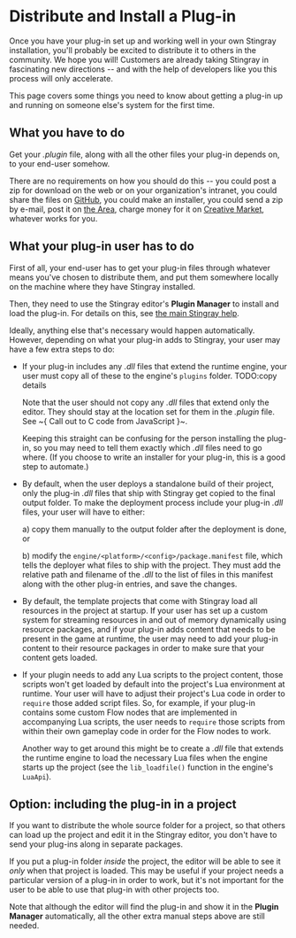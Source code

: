 # Distribute and Install a Plug-in

Once you have your plug-in set up and working well in your own Stingray installation, you'll probably be excited to distribute it to others in the community. We hope you will! Customers are already taking Stingray in fascinating new directions -- and with the help of developers like you this process will only accelerate.

This page covers some things you need to know about getting a plug-in up and running on someone else's system for the first time.

## What you have to do

Get your *.plugin* file, along with all the other files your plug-in depends on, to your end-user somehow.

There are no requirements on how you should do this -- you could post a zip for download on the web or on your organization's intranet, you could share the files on [GitHub](http://www.github.com/), you could make an installer, you could send a zip by e-mail, post it on [the Area](http://area.autodesk.com/), charge money for it on [Creative Market](https://creativemarket.com/), whatever works for you.

## What your plug-in user has to do

First of all, your end-user has to get your plug-in files through whatever means you've chosen to distribute them, and put them somewhere locally on the machine where they have Stingray installed.

Then, they need to use the Stingray editor's **Plugin Manager** to install and load the plug-in. For details on this, see [the main Stingray help](http://help.autodesk.com/view/Stingray/ENU/?guid=__stingray_help_plugins_add_remove_plugins_html).

Ideally, anything else that's necessary would happen automatically. However, depending on what your plug-in adds to Stingray, your user may have a few extra steps to do:

-	If your plug-in includes any *.dll* files that extend the runtime engine, your user must copy all of these to the engine's `plugins` folder. TODO:copy details

	Note that the user should not copy any *.dll* files that extend only the editor. They should stay at the location set for them in the *.plugin* file. See ~{ Call out to C code from JavaScript }~.

	Keeping this straight can be confusing for the person installing the plug-in, so you may need to tell them exactly which *.dll* files need to go where. (If you choose to write an installer for your plug-in, this is a good step to automate.)

-	By default, when the user deploys a standalone build of their project, only the plug-in *.dll* files that ship with Stingray get copied to the final output folder. To make the deployment process include your plug-in *.dll* files, your user will have to either:

 	a)	copy them manually to the output folder after the deployment is done, or

	b)	modify the `engine/<platform>/<config>/package.manifest` file, which tells the deployer what files to ship with the project. They must add the relative path and filename of the *.dll* to the list of files in this manifest along with the other plug-in entries, and save the changes.

-	By default, the template projects that come with Stingray load all resources in the project at startup. If your user has set up a custom system for streaming resources in and out of memory dynamically using resource packages, and if your plug-in adds content that needs to be present in the game at runtime, the user may need to add your plug-in content to their resource packages in order to make sure that your content gets loaded.

-	If your plugin needs to add any Lua scripts to the project content, those scripts won't get loaded by default into the project's Lua environment at runtime. Your user will have to adjust their project's Lua code in order to `require` those added script files. So, for example, if your plug-in contains some custom Flow nodes that are implemented in accompanying Lua scripts, the user needs to `require` those scripts from within their own gameplay code in order for the Flow nodes to work.

	Another way to get around this might be to create a *.dll* file that extends the runtime engine to load the necessary Lua files when the engine starts up the project (see the `lib_loadfile()` function in the engine's `LuaApi`).

## Option: including the plug-in in a project

If you want to distribute the whole source folder for a project, so that others can load up the project and edit it in the Stingray editor, you don't have to send your plug-ins along in separate packages.

If you put a plug-in folder *inside* the project, the editor will be able to see it *only* when that project is loaded. This may be useful if your project needs a particular version of a plug-in in order to work, but it's not important for the user to be able to use that plug-in with other projects too.

Note that although the editor will find the plug-in and show it in the **Plugin Manager** automatically, all the other extra manual steps above are still needed.
